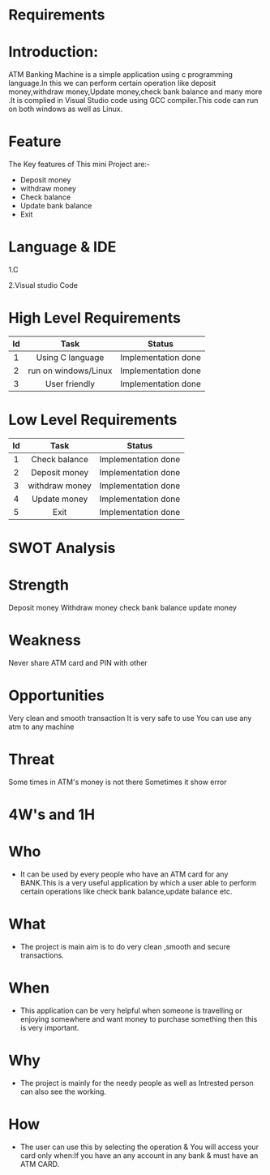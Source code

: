 # Requirements
# Introduction:

ATM Banking Machine is a simple application using c programming language.In this we can perform certain operation like deposit money,withdraw money,Update money,check bank balance and many more .It is complied in Visual Studio code using GCC compiler.This code can run on both windows as well as Linux.

# Feature
The Key features of This mini Project are:- 
* Deposit money 
* withdraw money 
* Check balance 
* Update bank balance
* Exit

# Language & IDE
1.C

2.Visual studio Code

# High Level Requirements

|Id|Task|Status|
|:-:|:------:|:------:|
|1| Using C language|Implementation done|
|2| run on windows/Linux|Implementation done|
|3| User friendly|Implementation done|


# Low Level Requirements

|Id|Task|Status|
|:-:|:------:|:------:|
|1| Check balance|Implementation done|
|2| Deposit money|Implementation done|
|3| withdraw money|Implementation done|
|4| Update money|Implementation done|
|5| Exit |Implementation done|



# SWOT Analysis
# Strength
Deposit money
Withdraw money
check bank balance
update money

# Weakness
Never share ATM card and PIN with other

# Opportunities
Very clean and smooth transaction
It is very safe to use
You can use any atm to any machine

# Threat
Some times in ATM's money is not there
Sometimes it show error

# 4W's and 1H
# Who
* It can be used by every people who have an ATM card for any BANK.This is a very useful application by which a user able to perform certain operations like check bank balance,update balance etc.

# What
* The project is main aim is to do very clean ,smooth and secure transactions.

# When
* This application can be very helpful when someone is travelling or enjoying somewhere and want money to purchase something then this is very important.

# Why
* The project is mainly for the needy people  as well as Intrested person can also see the working.

# How
* The user can use this by selecting the operation & You will access your card only when:If you have an any account in any bank & must have an ATM CARD.
